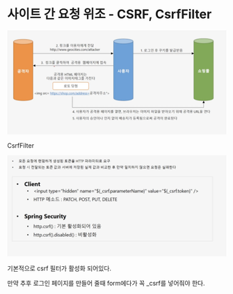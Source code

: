 # 사이트 간 요청 위조 - CSRF, CsrfFilter

![](../../../../../.gitbook/assets/2020-10-10-9.15.22.png)

CsrfFilter

![](../../../../../.gitbook/assets/2020-10-10-9.19.16.png)

기본적으로 csrf 필터가 활성화 되어있다.

만약 추후 로그인 페이지를 만들어 줄때 form에다가 꼭 \_csrf를 넣어줘야 한다.

